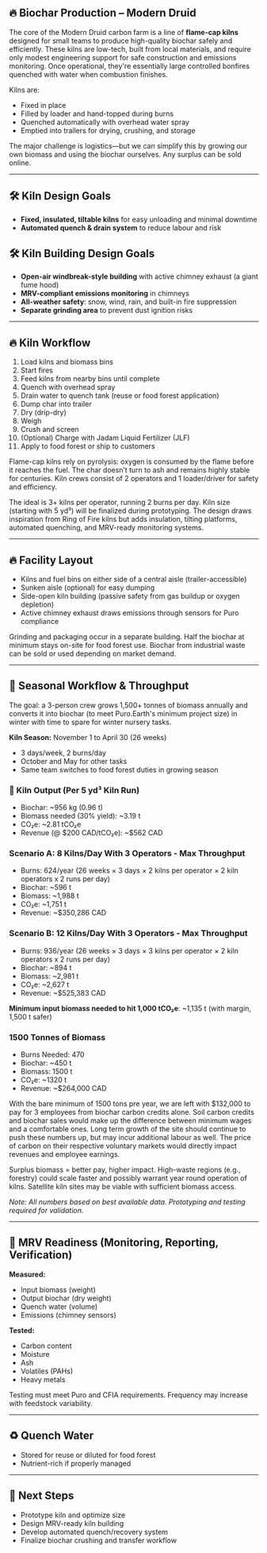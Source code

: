 ## 🔥 Biochar Production – Modern Druid

The core of the Modern Druid carbon farm is a line of **flame-cap kilns** designed for small teams to produce high-quality biochar safely and efficiently. These kilns are low-tech, built from local materials, and require only modest engineering support for safe construction and emissions monitoring. Once operational, they're essentially large controlled bonfires quenched with water when combustion finishes.

Kilns are:

* Fixed in place
* Filled by loader and hand-topped during burns
* Quenched automatically with overhead water spray
* Emptied into trailers for drying, crushing, and storage

The major challenge is logistics—but we can simplify this by growing our own biomass and using the biochar ourselves. Any surplus can be sold online.

---

## 🛠 Kiln Design Goals

* **Fixed, insulated, tiltable kilns** for easy unloading and minimal downtime
* **Automated quench & drain system** to reduce labour and risk

## 🛠 Kiln Building Design Goals

* **Open-air windbreak-style building** with active chimney exhaust (a giant fume hood)
* **MRV-compliant emissions monitoring** in chimneys
* **All-weather safety**: snow, wind, rain, and built-in fire suppression
* **Separate grinding area** to prevent dust ignition risks

---

## 🔥 Kiln Workflow

1. Load kilns and biomass bins
2. Start fires
3. Feed kilns from nearby bins until complete
4. Quench with overhead spray
5. Drain water to quench tank (reuse or food forest application)
6. Dump char into trailer
7. Dry (drip-dry)
8. Weigh
9. Crush and screen
10. (Optional) Charge with Jadam Liquid Fertilizer (JLF)
11. Apply to food forest or ship to customers

Flame-cap kilns rely on pyrolysis: oxygen is consumed by the flame before it reaches the fuel. The char doesn’t turn to ash and remains highly stable for centuries. Kiln crews consist of 2 operators and 1 loader/driver for safety and efficiency.

The ideal is 3+ kilns per operator, running 2 burns per day. Kiln size (starting with 5 yd³) will be finalized during prototyping. The design draws inspiration from Ring of Fire kilns but adds insulation, tilting platforms, automated quenching, and MRV-ready monitoring systems.

---

## 🔥 Facility Layout

* Kilns and fuel bins on either side of a central aisle (trailer-accessible)
* Sunken aisle (optional) for easy dumping
* Side-open kiln building (passive safety from gas buildup or oxygen depletion)
* Active chimney exhaust draws emissions through sensors for Puro compliance

Grinding and packaging occur in a separate building. Half the biochar at minimum stays on-site for food forest use. Biochar from industrial waste can be sold or used depending on market demand.

---

## 🧊 Seasonal Workflow & Throughput

The goal: a 3-person crew grows 1,500+ tonnes of biomass annually and converts it into biochar (to meet Puro.Earth's minimum project size) in winter with time to spare for winter nursery tasks.

**Kiln Season:** November 1 to April 30 (26 weeks)

* 3 days/week, 2 burns/day
* October and May for other tasks
* Same team switches to food forest duties in growing season

### 📐 Kiln Output (Per 5 yd³ Kiln Run)

* Biochar: \~956 kg (0.96 t)
* Biomass needed (30% yield): \~3.19 t
* CO₂e: \~2.81 tCO₂e
* Revenue (@ \$200 CAD/tCO₂e): \~\$562 CAD

### Scenario A: 8 Kilns/Day With 3 Operators - Max Throughput

* Burns: 624/year (26 weeks × 3 days × 2 kilns per operator × 2 kiln operators x 2 runs per day)
* Biochar: \~596 t
* Biomass: \~1,988 t
* CO₂e: \~1,751 t
* Revenue: \~\$350,286 CAD

### Scenario B: 12 Kilns/Day With 3 Operators - Max Throughput

* Burns: 936/year (26 weeks × 3 days × 3 kilns per operator × 2 kiln operators x 2 runs per day)
* Biochar: \~894 t
* Biomass: \~2,981 t
* CO₂e: \~2,627 t
* Revenue: \~\$525,383 CAD

**Minimum input biomass needed to hit 1,000 tCO₂e**: \~1,135 t (with margin, 1,500 t safer)

### 1500 Tonnes of Biomass

* Burns Needed: 470
* Biochar: \~450 t
* Biomass: 1500 t
* CO₂e: \~1320 t
* Revenue: \~\$264,000 CAD

With the bare minimum of 1500 tons pre year, we are left with $132,000 to pay for 3 employees from biochar carbon credits alone. Soil carbon credits and biochar sales would make up the difference between minimum wages and a comfortable ones. Long term growth of the site should continue to push these numbers up, but may incur additional labour as well. The price of carbon on their respective voluntary markets would directly impact revenues and employee earnings.

Surplus biomass = better pay, higher impact. High-waste regions (e.g., forestry) could scale faster and possibly warrant year round operation of kilns. Satellite kiln sites may be viable with sufficient biomass access.

*Note: All numbers based on best available data. Prototyping and testing required for validation.*

---

## 🧪 MRV Readiness (Monitoring, Reporting, Verification)

**Measured:**

* Input biomass (weight)
* Output biochar (dry weight)
* Quench water (volume)
* Emissions (chimney sensors)

**Tested:**

* Carbon content
* Moisture
* Ash
* Volatiles (PAHs)
* Heavy metals

Testing must meet Puro and CFIA requirements. Frequency may increase with feedstock variability.

---

## ♻️ Quench Water

* Stored for reuse or diluted for food forest
* Nutrient-rich if properly managed

---

## 🔄 Next Steps

* Prototype kiln and optimize size
* Design MRV-ready kiln building
* Develop automated quench/recovery system
* Finalize biochar crushing and transfer workflow


